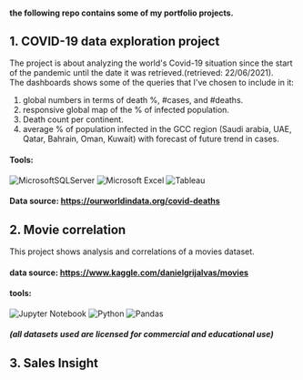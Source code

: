 #### the following repo contains some of my portfolio projects.

## 1. COVID-19 data exploration project
The project is about analyzing the world's Covid-19 situation since the start of the pandemic until the date it was retrieved.(retrieved: 22/06/2021).  
The dashboards shows some of the queries that I've chosen to include in it: 
1. global numbers in terms of death %, #cases, and #deaths.
2. responsive global map of the % of infected population.
3. Death count per continent.
4. average % of population infected in the GCC region (Saudi arabia, UAE, Qatar, Bahrain, Oman, Kuwait) with forecast of future trend in cases.
#### Tools:
![MicrosoftSQLServer](https://img.shields.io/badge/Microsoft%20SQL%20Sever-CC2927?style=for-the-badge&logo=microsoft%20sql%20server&logoColor=white)
![Microsoft Excel](https://img.shields.io/badge/Microsoft_Excel-217346?style=for-the-badge&logo=microsoft-excel&logoColor=white)
![Tableau](https://img.shields.io/badge/Tableau-%233780F1.svg?style=for-the-badge&logo=Tableau&logoColor=white)
#### Data source: https://ourworldindata.org/covid-deaths
 
</p>


## 2. Movie correlation
This project shows analysis and correlations of a movies dataset.
#### data source: https://www.kaggle.com/danielgrijalvas/movies
#### tools: 
![Jupyter Notebook](https://img.shields.io/badge/jupyter-%23FA0F00.svg?style=for-the-badge&logo=jupyter&logoColor=white)
![Python](https://img.shields.io/badge/python-%2314354C.svg?style=for-the-badge&logo=python&logoColor=white)
![Pandas](https://img.shields.io/badge/pandas-%23150458.svg?style=for-the-badge&logo=pandas&logoColor=white)


##### (all datasets used are licensed for commercial and educational use)

## 3. Sales Insight
